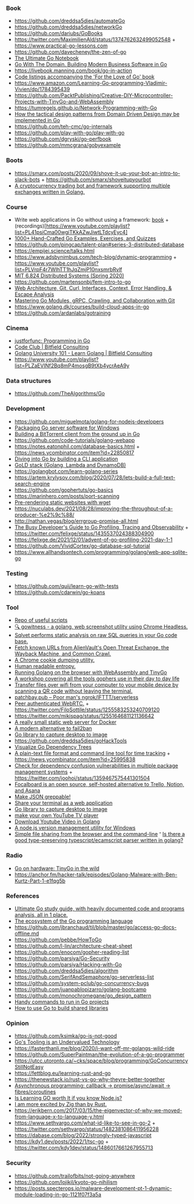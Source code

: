 ### Book

- https://github.com/dreddsa5dies/automateGo
- https://github.com/dreddsa5dies/networkGo
- https://github.com/dariubs/GoBooks
- https://twitter.com/MaximilienAld/status/1374762632499052548 + https://www.practical-go-lessons.com
- https://github.com/davecheney/the-zen-of-go
- [The Ultimate Go Notebook](https://docs.google.com/document/d/1QQq8Yf90ar59OUQM6qRDS6Bwk5hfOCpcqw_WUX43YOg/edit)
- [Go With The Domain. Building Modern Business Software in Go](https://news.ycombinator.com/item?id=27140724)
- https://livebook.manning.com/book/go-in-action
- [Code listings accompanying the 'For the Love of Go' book](https://github.com/bitfield/ftl-code)
- https://www.amazon.com/Learning-Go-programming-Vladimir-Vivien/dp/1784395439
- https://github.com/PacktPublishing/Creative-DIY-Microcontroller-Projects-with-TinyGo-and-WebAssembly
- https://tumregels.github.io/Network-Programming-with-Go
- [How the tactical design patterns from Domain Driven Design may be implemented in Go](https://github.com/marcusolsson/goddd)
- https://github.com/teh-cmc/go-internals
- https://github.com/play-with-go/play-with-go
- https://github.com/dgryski/go-perfbook
- https://github.com/mmcgrana/gobyexample

### Boots

- https://smarx.com/posts/2020/09/shove-it-up-your-bot-an-intro-to-slack-bots + https://github.com/smarx/shoveitupyourbot
- [A cryptocurrency trading bot and framework supporting multiple exchanges written in Golang.](https://github.com/thrasher-corp/gocryptotrader)


### Course

- Write web applications in Go without using a framework: [book](https://leanpub.com/antitextbookGo) + (recordings)[https://www.youtube.com/playlist?list=PL41psiCma00wgiTKkAZwJiwtLTdcyEyc4]
- [1000+ Hand-Crafted Go Examples, Exercises, and Quizzes](https://github.com/inancgumus/learngo)
- https://github.com/pingcap/talent-plan#series-3-distributed-database
- https://empijei.science/talks.html
- https://www.adsbynimbus.com/tech-blog/dynamic-programming + https://www.youtube.com/playlist?list=PLVrpF4r7WIhTT1hJqZmjP10nxsmrbRvlf
- [MIT 6.824 Distributed Systems (Spring 2020)](https://www.youtube.com/playlist?list=PLrw6a1wE39_tb2fErI4-WkMbsvGQk9_UB)
- https://github.com/martensonbj/fem-intro-to-go
- [Web Architecture, Git, Curl, Interfaces, Context, Error Handling, & Escape Analysis](https://www.udemy.com/course/learn-golang)
- [Mastering Go Modules, gRPC, Crawling, and Collaboration with Git](https://www.udemy.com/course/golang-tutorial)
- https://www.golang.dk/courses/build-cloud-apps-in-go
- https://github.com/ardanlabs/gotraining

### Cinema

- [justforfunc: Programming in Go](https://www.youtube.com/channel/UC_BzFbxG2za3bp5NRRRXJSw/playlists)
- [Code Club | Bitfield Consulting](https://www.youtube.com/playlist?list=PLEcwzBXTPUE_YQR7R0BRtHBYJ0LN3Y0i3)
- [Golang University 101 - Learn Golang | Bitfield Consulting](https://www.youtube.com/playlist?list=PLEcwzBXTPUE9V1o8mZdC9tNnRZaTgI-1P)
- https://www.youtube.com/playlist?list=PLZaEVINf2Bq8mP4mosgB9tXb4ycrAeA9y

### Data structures

- https://github.com/TheAlgorithms/Go


### Development

- https://github.com/miguelmota/golang-for-nodejs-developers
- [Packaging Go server software for Windows](https://twitter.com/benbjohnson/status/1360605093834424321)
- [Building a BitTorrent client from the ground up in Go](https://blog.jse.li/posts/torrent)
- https://github.com/code-tutorials/golang-webapp
- https://notes.eatonphil.com/database-basics.html + https://news.ycombinator.com/item?id=22850817
- [Diving into Go by building a CLI application](https://news.ycombinator.com/item?id=23318137)
- [GoLD stack (Golang, Lambda and DynamoDB)](https://dev.to/prozz/introduction-to-the-gold-stack-5b66)
- https://golangbot.com/learn-golang-series
- https://artem.krylysov.com/blog/2020/07/28/lets-build-a-full-text-search-engine
- https://github.com/gophertuts/go-basics
- https://marinhero.com/posts/port-scanning
- [Pre-rendering static websites with wget](https://apex.sh/blog/post/pre-render-wget)
- https://nuculabs.dev/2021/08/28/improving-the-throughput-of-a-producer-%e2%9c%88/
- http://nathan.vegas/blog/errgroup-promise-all.html
- [The Busy Developer's Guide to Go Profiling, Tracing and Observability](https://github.com/DataDog/go-profiler-notes/blob/main/guide/README.md) + https://twitter.com/felixge/status/1435537024388304900
- https://felixge.de/2021/12/01/advent-of-go-profiling-2021-day-1-1
- https://github.com/VividCortex/go-database-sql-tutorial
- https://www.allhandsontech.com/programming/golang/web-app-sqlite-go

### Testing

- https://github.com/quii/learn-go-with-tests
- https://github.com/cdarwin/go-koans

### Tool

- [Repo of useful scripts](https://github.com/lc/hacks)
- [🔍 gowitness - a golang, web screenshot utility using Chrome Headless.](https://github.com/sensepost/gowitness)
- [Sqlvet performs static analysis on raw SQL queries in your Go code base. ](https://github.com/houqp/sqlvet)
- [Fetch known URLs from AlienVault's Open Threat Exchange, the Wayback Machine, and Common Crawl.](https://github.com/lc/gau)
- [A Chrome cookie dumping utility.](https://github.com/CCob/gookies)
- [Human readable entropy.](https://gitlab.com/NebulousLabs/entropy-mnemonics)
- [Running Golang on the browser with WebAssembly and TinyGo](https://marianogappa.github.io/software/2020/04/01/webassembly-tinygo-cheesse)
- [A workshop covering all the tools gophers use in their day to day life](https://github.com/campoy/go-tooling-workshop)
- [Transfer files over wifi from your computer to your mobile device by scanning a QR code without leaving the terminal. ](https://github.com/claudiodangelis/qrcp)
- [patchbay.pub – Poor man's ngrok/IFTTT/serverless](https://news.ycombinator.com/item?id=21639066)
- [Peer authenticated WebRTC.](https://github.com/saljam/webwormhole) + https://twitter.com/FiloSottile/status/1255583253240709120
- https://twitter.com/mikispag/status/1255164681121136642
- [A really small static web server for Docker](https://github.com/PierreZ/goStatic)
- [A modern alternative to fail2ban](https://github.com/crowdsecurity/crowdsec)
- [Go library to capture desktop to image](https://github.com/kbinani/screenshot)
- https://github.com/dreddsa5dies/goHackTools
- [Visualize Go Dependency Trees](https://github.com/KyleBanks/depth)
- [A plain-text file format and command line tool for time tracking](https://github.com/jotaen/klog) + https://news.ycombinator.com/item?id=25995838
- [Check for dependency confusion vulnerabilities in multiple package management systems](https://github.com/visma-prodsec/confused) + https://twitter.com/joohoi/status/1359467575441301504
- [Focalboard is an open source, self-hosted alternative to Trello, Notion, and Asana](https://github.com/mattermost/focalboard)
- [Make JSON greppable!](https://github.com/tomnomnom/gron)
- [Share your terminal as a web application](https://github.com/yudai/gotty)
- [Go library to capture desktop to image](https://github.com/kbinani/screenshot)
- [make your own YouTube TV player](https://github.com/cbix/gotubecast)
- [Download Youtube Video in Golang](https://github.com/kkdai/youtube)
- [A node.js version management utility for Windows](https://github.com/coreybutler/nvm-windows)
- [Simple file sharing from the browser and the command-line](https://github.com/schollz/share)
־ [Is there a good type-preserving typescript/ecamscript parser written in golang?](https://twitter.com/kdy1dev/status/1484428024187523073)

### Radio

- [Go on hardware: TinyGo in the wild](https://twitter.com/GoTimeFM/status/1443592475990388738)
- https://anchor.fm/hacker-talk/episodes/Golang-Malware-with-Ben-Kurtz-Part-1-e1fqg5b

### References

- [Ultimate Go study guide, with heavily documented code and programs analysis, all in 1 place.](https://github.com/hoanhan101/ultimate-go)
- [The ecosystem of the Go programming language](https://henvic.dev/posts/go)
- https://github.com/jbranchaud/til/blob/master/go/access-go-docs-offline.md
- https://github.com/pebbe/HowToGo
- https://github.com/l-lin/architecture-cheat-sheet
- https://github.com/enocom/gopher-reading-list
- https://github.com/parsiya/Go-Security
- https://github.com/parsiya/Hacking-with-Go
- https://github.com/dreddsa5dies/algorithm
- https://github.com/SerifAndSemaphore/go-serverless-list
- https://github.com/system-pclub/go-concurrency-bugs
- https://github.com/juanpablopizarro/golang-bootcamp
- https://github.com/monochromegane/go_design_pattern
- [Handy commands to run in Go projects](https://github.com/nikolaydubina/go-recipes)
- [How to use Go to build shared libraries](https://github.com/jbuberel/buildmodeshared)

### Opinion

- https://github.com/ksimka/go-is-not-good
- [Go's Tooling is an Undervalued Technology](https://nullprogram.com/blog/2020/01/21)
- https://fasterthanli.me/blog/2020/i-want-off-mr-golangs-wild-ride
- https://github.com/SuperPaintman/the-evolution-of-a-go-programmer
- https://utcc.utoronto.ca/~cks/space/blog/programming/GoConcurrencyStillNotEasy
- https://fettblog.eu/learning-rust-and-go
- https://thenewstack.io/rust-vs-go-why-theyre-better-together
- [Asynchronous programming: callback -> promise/async/await -> fibres/coroutines](https://twitter.com/doubaokun/status/1380570950924652548)
- [Is Learning GO worth It if you know Node.js?](https://news.ycombinator.com/item?id=26939626)
- [I am more excited by Zig than by Rust.](https://twitter.com/mitchellh/status/1435670230215192579)
- https://erikbern.com/2017/03/15/the-eigenvector-of-why-we-moved-from-language-x-to-language-y.html
- https://www.sethvargo.com/what-id-like-to-see-in-go-2 + https://twitter.com/sethvargo/status/1482381086411956228
- https://dabase.com/blog/2022/strongly-typed-javascript
- https://kdy1.dev/posts/2022/1/tsc-go + https://twitter.com/kdy1dev/status/1486017661267955713

### Security

- https://github.com/trailofbits/not-going-anywhere
- https://github.com/lojikil/kyoto-go-nihilism
- https://posts.specterops.io/malware-development-pt-1-dynamic-module-loading-in-go-1121f07f3a5a
